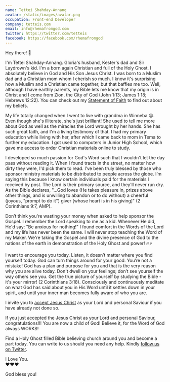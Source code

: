 ```yaml
---
name: Tettei Shahday-Annang
avatar: /static/images/avatar.png
occupation: Front-end Developer
company: tetteis.com
email: info@rhemafromgod.com
twitter: https://twitter.com/tetteis
facebook: https://facebook.com/rhemafromgod
---
```


Hey there! 👋

I'm Tettei Shahday-Annang. Gloria's husband, Kester's dad and Sir Laydrown's kid. I'm a born again Christian and full of the Holy Ghost. I absolutely believe in God and His Son Jesus Christ. I was born to a Muslim dad and a Christian mom whom I cherish so much. I know it's surprising how a Muslim and a Christian came together, but that baffles me too. Well, although I have earthly parents, my Bible lets me know that my origin is in Christ and I come from Zion, the City of God (John 1:13; James 1:18; Hebrews 12:22). You can check out my [Statement of Faith](https://www.rhemafromgod.com/faith) to find out about my beliefs.

My life totally changed when I went to live with grandma in Winneba 😍. Even though she's illiterate, she's just brilliant! She used to tell me more about God as well as the miracles the Lord wrought by her hands. She has such great faith, and I'm a living testimony of that. I had my primary education while living with her, after which I came back to mom in Tema to further my education. I got used to computers in Junior High School, which gave me access to order Christian materials online to study.

I developed so much passion for God's Word such that I wouldn't let the day pass without reading it. When I found tracts in the street, no matter how dirty they were, I'd pick them to read. I’ve been truly blessed by those who sponsor ministry materials to be distributed to people across the globe. I’m saying this because I know certain individuals paid for the materials I received by post. The Lord is their primary source, and they'll never run dry. As the Bible declares, "...God loves (He takes pleasure in, prizes above other things, and is unwilling to abandon or to do without) a cheerful (joyous, "prompt to do it") giver [whose heart is in his giving]" (2 Corinthians 9:7, AMP).

Don’t think you're wasting your money when asked to help sponsor the Gospel. I remember the Lord speaking to me as a kid. Whenever He did, He'd say: "Be anxious for nothing!" I found comfort in the Words of the Lord and my life has never been the same. I will never stop teaching the Word of my Maker. We're taking the Gospel and the divine presence of God to the nations of the earth in demonstration of the Holy Ghost and power! 🔥⚡

I want to encourage you today. Listen, it doesn’t matter where you find yourself today. God can turn things around for your good. You’re not a mistake! God has a plan and purpose for you and that is the very reason why you are alive today. Don't dwell on your feelings; don’t see yourself the way others see you. Get the true picture of yourself by studying the Bible - it's your mirror! (2 Corinthians 3:18). Consciously and continuously meditate on what God has said about you in His Word until it settles down in your spirit, and until your inner man becomes fully aware of who you are.

I invite you to [accept Jesus Christ](https://www.rhemafromgod.com/salvation) as your Lord and personal Saviour if you have already not done so.

If you just accepted the Jesus Christ as your Lord and personal Saviour, congratulations!!! You are now a child of God! Believe it, for the Word of God always WORKS!

Find a Holy Ghost filled Bible believing church around you and become a part today. You can write to us should you need any help. Kindly [follow us on Twitter](https://twitter.com/rhemafromgod).

I Love You.  
❤️❤️❤️

God bless you!
